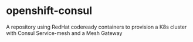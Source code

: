 # openshift-consul
A repository using RedHat codeready containers to provision a K8s cluster with Consul Service-mesh and a Mesh Gateway
